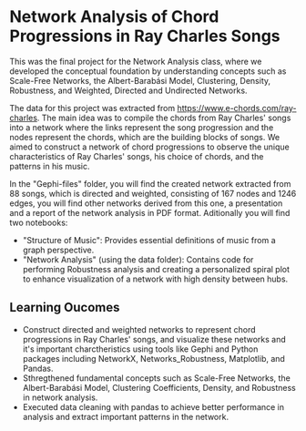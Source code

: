 # Network Analysis of Chord Progressions in Ray Charles Songs

This was the final project for the Network Analysis class, where we developed the conceptual foundation by understanding concepts such as Scale-Free Networks, the Albert-Barabási Model, Clustering, Density, Robustness, and Weighted, Directed and Undirected Networks.

The data for this project was extracted from https://www.e-chords.com/ray-charles. The main idea was to compile the chords from Ray Charles' songs into a network where the links represent the song progression and the nodes represent the chords, which are the building blocks of songs. We aimed to construct a network of chord progressions to observe the unique characteristics of Ray Charles' songs, his choice of chords, and the patterns in his music.

In the "Gephi-files" folder, you will find the created network extracted from 88 songs, which is directed and weighted, consisting of 167 nodes and 1246 edges, you will find other networks derived from this one, a presentation and a report of the network analysis in PDF format.
Aditionally you will find two notebooks:
- "Structure of Music": Provides essential definitions of music from a graph perspective.
- "Network Analysis" (using the data folder): Contains code for performing Robustness analysis and creating a personalized spiral plot to enhance visualization of a network with high density between hubs.

## Learning Oucomes
- Construct directed and weighted networks to represent chord progressions in Ray Charles' songs, and visualize these networks and it's important charctheristics using tools like Gephi and Python packages including NetworkX, Networks_Robustness, Matplotlib, and Pandas.
- Sthregthened fundamental concepts such as Scale-Free Networks, the Albert-Barabási Model, Clustering Coefficients, Density, and Robustness in network analysis.
- Executed data cleaning with pandas to achieve better performance in analysis and extract important patterns in the network.





